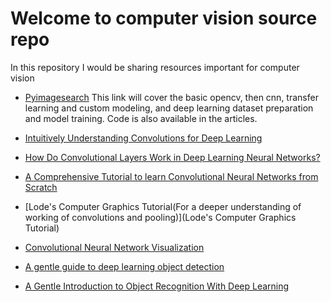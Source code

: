 # Welcome to computer vision source repo

In this repository I would be sharing resources important for computer vision

- [Pyimagesearch](https://www.pyimagesearch.com/start-here/)
This link will cover the basic opencv, then cnn, transfer learning and custom modeling, and deep learning dataset preparation and model training. Code is also available in the articles.


- [Intuitively Understanding Convolutions for Deep Learning](https://towardsdatascience.com/intuitively-understanding-convolutions-for-deep-learning-1f6f42faee1)

- [How Do Convolutional Layers Work in Deep Learning Neural Networks?](https://machinelearningmastery.com/convolutional-layers-for-deep-learning-neural-networks/)

- [A Comprehensive Tutorial to learn Convolutional Neural Networks from Scratch](https://www.analyticsvidhya.com/blog/2018/12/guide-convolutional-neural-network-cnn/)

- [Lode's Computer Graphics Tutorial(For a deeper understanding of working of convolutions and pooling)](Lode's Computer Graphics Tutorial)

- [Convolutional Neural Network Visualization](https://www.youtube.com/watch?v=f0t-OCG79-U)

- [A gentle guide to deep learning object detection](https://www.pyimagesearch.com/2018/05/14/a-gentle-guide-to-deep-learning-object-detection/)

- [A Gentle Introduction to Object Recognition With Deep Learning](https://machinelearningmastery.com/object-recognition-with-deep-learning/)

